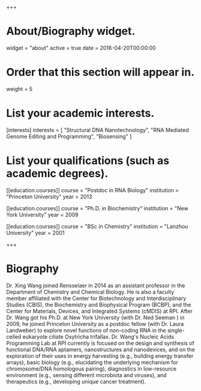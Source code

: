 +++
# About/Biography widget.
widget = "about"
active = true
date = 2016-04-20T00:00:00

# Order that this section will appear in.
weight = 5

# List your academic interests.
[interests]
  interests = [
    "Structural DNA Nanotechnology",
    "RNA Mediated Genome Editing and Programming",
    "Biosensing"
  ]

# List your qualifications (such as academic degrees).
[[education.courses]]
  course = "Postdoc in RNA Biology"
  institution = "Princeton University"
  year = 2013

[[education.courses]]
  course = "Ph.D. in Biochemistry"
  institution = "New York University"
  year = 2009

[[education.courses]]
  course = "BSc in Chemistry"
  institution = "Lanzhou University"
  year = 2001
 
+++

# Biography

Dr. Xing Wang joined Rensselaer in 2014 as an assistant professor in the Department of Chemistry and Chemical Biology. He is also a faculty member affiliated with the Center for Biotechnology and Interdisciplinary Studies (CBIS), the Biochemistry and Biophysical Program (BCBP), and the Center for Materials, Devices, and Integrated Systems (cMDIS) at RPI. After Dr. Wang got his Ph.D. at New York University (with Dr. Ned Seeman ) in 2009, he joined Princeton University as a postdoc fellow (with Dr. Laura Landweber) to explore novel functions of non-coding RNA in the single-celled eukaryote ciliate Oxytricha trifallax. Dr. Wang's Nucleic Acids Programming Lab at RPI currently is focused on the design and synthesis of functional DNA/RNA aptamers, nanostructures and nanodevices, and on the exploration of their uses in energy harvesting (e.g., building energy transfer arrays), basic biology (e.g., elucidating the underlying mechanism for chromosome/DNA homologous pairing), diagnostics in low-resource environment (e.g., sensing different microbiota and viruses), and therapeutics (e.g., developing unique cancer treatment).
